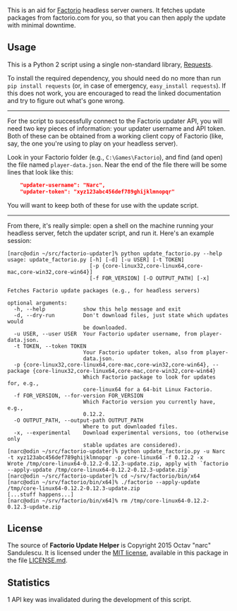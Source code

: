 This is an aid for [Factorio](http://www.factorio.com/) headless server owners.
It fetches update packages from factorio.com for you, so that you can then apply
the update with minimal downtime.


## Usage ##

This is a Python 2 script using a single non-standard library,
[Requests](http://requests.readthedocs.org/en/latest/).

To install the required dependency, you should need do no more than run `pip
install requests` (or, in case of emergency, `easy_install requests`). If this
does not work, you are encouraged to read the linked documentation and try to
figure out what's gone wrong.

---

For the script to successfully connect to the Factorio updater API, you will
need two key pieces of information: your updater username and API token. Both
of these can be obtained from a working client copy of Factorio (like, say, the
one you're using to play on your headless server).

Look in your Factorio folder (e.g., `C:\Games\Factorio`), and find (and open)
the file named `player-data.json`. Near the end of the file there will be some
lines that look like this:

```JSON
    "updater-username": "Narc",
    "updater-token": "xyz123abc456def789ghijklmnopqr"
```

You will want to keep both of these for use with the update script.

---

From there, it's really simple: open a shell on the machine running your
headless server, fetch the updater script, and run it. Here's an example
session:

```
[narc@odin ~/src/factorio-updater]% python update_factorio.py --help
usage: update_factorio.py [-h] [-d] [-u USER] [-t TOKEN]
                          [-p {core-linux32,core-linux64,core-mac,core-win32,core-win64}]
                          [-f FOR_VERSION] [-O OUTPUT_PATH] [-x]

Fetches Factorio update packages (e.g., for headless servers)

optional arguments:
  -h, --help            show this help message and exit
  -d, --dry-run         Don't download files, just state which updates would
                        be downloaded.
  -u USER, --user USER  Your Factorio updater username, from player-data.json.
  -t TOKEN, --token TOKEN
                        Your Factorio updater token, also from player-
                        data.json.
  -p {core-linux32,core-linux64,core-mac,core-win32,core-win64}, --package {core-linux32,core-linux64,core-mac,core-win32,core-win64}
                        Which Factorio package to look for updates for, e.g.,
                        core-linux64 for a 64-bit Linux Factorio.
  -f FOR_VERSION, --for-version FOR_VERSION
                        Which Factorio version you currently have, e.g.,
                        0.12.2.
  -O OUTPUT_PATH, --output-path OUTPUT_PATH
                        Where to put downloaded files.
  -x, --experimental    Download experimental versions, too (otherwise only
                        stable updates are considered).
[narc@odin ~/src/factorio-updater]% python update_factorio.py -u Narc -t xyz123abc456def789ghijklmnopqr -p core-linux64 -f 0.12.2 -x
Wrote /tmp/core-linux64-0.12.2-0.12.3-update.zip, apply with `factorio --apply-update /tmp/core-linux64-0.12.2-0.12.3-update.zip`
[narc@odin ~/src/factorio-updater]% cd ~/srv/factorio/bin/x64
[narc@odin ~/srv/factorio/bin/x64]% ./factorio --apply-update /tmp/core-linux64-0.12.2-0.12.3-update.zip
[...stuff happens...]
[narc@odin ~/srv/factorio/bin/x64]% rm /tmp/core-linux64-0.12.2-0.12.3-update.zip
```



## License ##

The source of **Factorio Update Helper** is Copyright 2015 Octav "narc" Sandulescu. It
is licensed under the [MIT license][mit], available in this package in the file
[LICENSE.md](LICENSE.md).

[mit]: http://opensource.org/licenses/mit-license.html


## Statistics ##

1 API key was invalidated during the development of this script.

